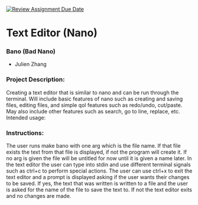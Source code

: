 [![Review Assignment Due Date](https://classroom.github.com/assets/deadline-readme-button-22041afd0340ce965d47ae6ef1cefeee28c7c493a6346c4f15d667ab976d596c.svg)](https://classroom.github.com/a/Vh67aNdh)
# Text Editor (Nano)

### Bano (Bad Nano)

- Julien Zhang
       
### Project Description:

Creating a text editor that is similar to nano and can be run through the terminal. Will include basic features of nano such as creating and saving files, editing files, and simple qol features such as redo/undo, cut/paste. May also include other features such as search, go to line, replace, etc.
Intended usage:
  
### Instructions:

The user runs make bano with one arg which is the file name. If that file exists the text from that file is displayed, if not the program will create it. If no arg is given the file will be untitled for now until it is given a name later. In the text editor the user can type into stdin and use different terminal signals such as ctrl+c to perform special actions. The user can use ctrl+x to exit the text editor and a prompt is displayed asking if the user wants their changes to be saved. If yes, the text that was written is written to a file and the user is asked for the name of the file to save the text to. If not the text editor exits and no changes are made.
